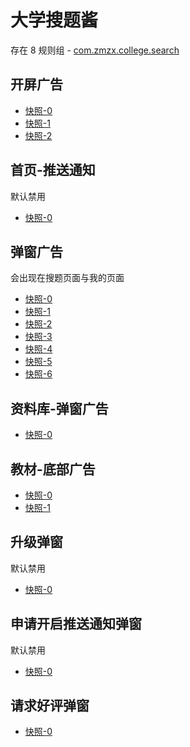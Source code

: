# 大学搜题酱

存在 8 规则组 - [com.zmzx.college.search](/src/apps/com.zmzx.college.search.ts)

## 开屏广告

- [快照-0](https://i.gkd.li/import/12867875)
- [快照-1](https://i.gkd.li/import/12867970)
- [快照-2](https://i.gkd.li/import/12881929)

## 首页-推送通知

默认禁用

- [快照-0](https://i.gkd.li/import/12867853)

## 弹窗广告

会出现在搜题页面与我的页面

- [快照-0](https://i.gkd.li/import/12867751)
- [快照-1](https://i.gkd.li/import/12894813)
- [快照-2](https://i.gkd.li/import/13345633)
- [快照-3](https://i.gkd.li/import/13346628)
- [快照-4](https://i.gkd.li/import/13451304)
- [快照-5](https://i.gkd.li/import/13522998)
- [快照-6](https://i.gkd.li/import/13523288)

## 资料库-弹窗广告

- [快照-0](https://i.gkd.li/import/12893408)

## 教材-底部广告

- [快照-0](https://i.gkd.li/import/13063381)
- [快照-1](https://i.gkd.li/import/13346621)

## 升级弹窗

默认禁用

- [快照-0](https://i.gkd.li/import/13063373)

## 申请开启推送通知弹窗

默认禁用

- [快照-0](https://i.gkd.li/import/13440939)

## 请求好评弹窗

- [快照-0](https://i.gkd.li/import/13476308)
